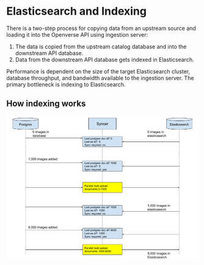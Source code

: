 # Elasticsearch and Indexing

There is a two-step process for copying data from an upstream source
and loading it into the Openverse API using ingestion server:

1. The data is copied from the upstream catalog database and into the downstream
   API database.
2. Data from the downstream API database gets indexed in Elasticsearch.

Performance is dependent on the size of the target Elasticsearch cluster,
database throughput, and bandwidth available to the ingestion server. The
primary bottleneck is indexing to Elasticsearch.

## How indexing works

![How indexing works](./howitworks.png)